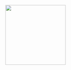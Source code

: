 <div align="center"> <br />
   <img src="https://photos.app.goo.gl/8ey92HXNU8k1zJXu5" "width="190" height="190">
